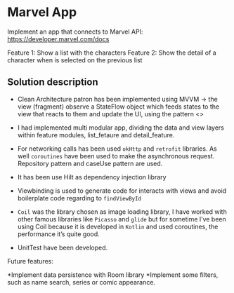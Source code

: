 # Marvel App
Implement an app that connects to Marvel API: https://developer.marvel.com/docs​

Feature 1: Show a list with the characters 
Feature 2: Show the detail of a character when is selected on the previous list 


## Solution description
*  Clean Architecture patron has been implemented using MVVM → the view (fragment) observe a StateFlow object which feeds states to the view that reacts to them and update the UI, using the pattern <<Single View State>> 

* I had implemented multi modular app, dividing the data and view layers within feature modules, list_fetaure and detail_feature. 

* For networking calls has been used `okHttp` and `retrofit` libraries. As well `coroutines` have been used to make the asynchronous request. Repository pattern and caseUse pattern are used. 

* It has been use Hilt as dependency injection library

* Viewbinding is used to generate code for interacts with views and avoid boilerplate code regarding to `findViewById`

* `Coil` was the library chosen as image loading library, I have worked with other famous libraries like `Picasso` and `glide` but for sometime I’ve been using Coil  because it is developed in `Kotlin` and used coroutines, the performance it’s quite good. 

* UnitTest have been developed.

Future features:

*Implement data persistence with Room library 
*Implement some filters, such as name search, series or comic appearance. 
